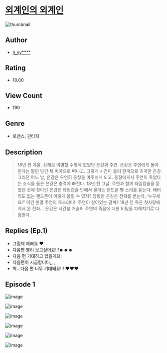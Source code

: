 # [외계인의 외계인](https://comic.naver.com/challenge/list?titleId=811399)
![thumbnail](https://image-comic.pstatic.net/user_contents_data/challenge_comic/2023/05/25/upload_4049642286818026547_480x623.jpeg)

## Author
- [h_yy****](https://comic.naver.com/artistTitle?id=367310)

## Rating
- 10.00

## View Count
- 190

## Genre
- 로맨스, 판타지

## Description
> 18년 전 겨울, 강제로 이별할 수밖에 없었던 은강과 주연. 은강은 주연에게 돌아온다는 말만 남긴 채 미국으로 떠나고. 그렇게 시간이 흘러 한국으로 귀국한 은강. 그러던 어느 날, 은강은 우연히 동창을 마주치게 되고. 동창에게서 주연이 죽었다는 소식을 들은 은강은 충격에 빠진다. 18년 전 그날, 주연과 함께 타임캡슐을 묻었던 곳에 찾아간 은강은 타임캡슐 안에서 울리는 핸드폰 벨 소리를 듣는다. 배터리도 없는 핸드폰이 어떻게 울릴 수 있지? 당황한 은강은 전화를 받는데, ‘누구세요?’ 이건 분명 주연의 목소리다!! 주연이 살아있는 걸까? 18년 전 죽은 첫사랑에게서 온 전화... 은강은 시간을 거슬러 주연의 죽음에 대한 비밀을 파헤치기로 다짐한다.

## Replies (Ep.1)
- 그림체 예뻐요 ❤️
- 다음편 빨리 보고싶어요!!!☻☻☻
- 다음 편 기대하고 있을게요!
- 다음편이 시급합니다,,,,
- 헉.. 다음 편 너무 기대돼요!!! ♥♥♥

## Episode 1
![image](https://image-comic.pstatic.net/user_contents_data/challenge_comic/2023/05/25/367310/upload_3991705935300344165.jpeg)

![image](https://image-comic.pstatic.net/user_contents_data/challenge_comic/2023/05/25/367310/upload_4121693288114971697.jpeg)

![image](https://image-comic.pstatic.net/user_contents_data/challenge_comic/2023/05/25/367310/upload_7148961271104758884.jpeg)

![image](https://image-comic.pstatic.net/user_contents_data/challenge_comic/2023/05/25/367310/upload_4122871952469734194.jpeg)

![image](https://image-comic.pstatic.net/user_contents_data/challenge_comic/2023/05/25/367310/upload_3774354280025253173.jpeg)

![image](https://image-comic.pstatic.net/user_contents_data/challenge_comic/2023/05/25/367310/upload_7364006830430892854.jpeg)

